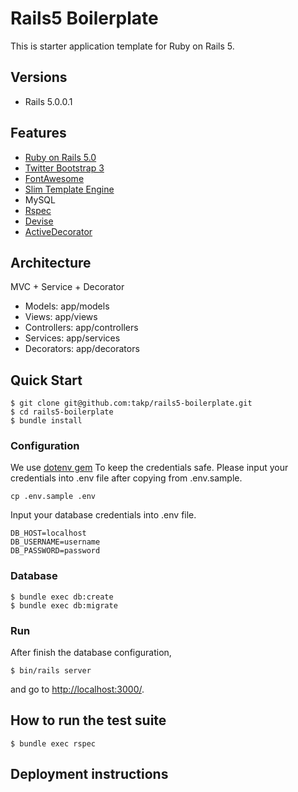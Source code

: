 # Rails5 Boilerplate

This is starter application template for Ruby on Rails 5.

## Versions

- Rails 5.0.0.1

## Features

- [Ruby on Rails 5.0](http://rubyonrails.org/)
- [Twitter Bootstrap 3](https://github.com/twbs/bootstrap-sass)
- [FontAwesome](https://github.com/FortAwesome/font-awesome-sass)
- [Slim Template Engine](http://slim-lang.com/)
- MySQL
- [Rspec](https://github.com/rspec/rspec-rails)
- [Devise](https://github.com/plataformatec/devise)
- [ActiveDecorator](https://github.com/amatsuda/active_decorator)

## Architecture

MVC + Service + Decorator

- Models: app/models
- Views: app/views
- Controllers: app/controllers
- Services: app/services
- Decorators: app/decorators

## Quick Start

```
$ git clone git@github.com:takp/rails5-boilerplate.git
$ cd rails5-boilerplate
$ bundle install
```

### Configuration

We use [dotenv gem](https://github.com/bkeepers/dotenv) To keep the credentials safe.
Please input your credentials into .env file after copying from .env.sample.

```
cp .env.sample .env
```

Input your database credentials into .env file.

```
DB_HOST=localhost
DB_USERNAME=username
DB_PASSWORD=password
```

### Database

```
$ bundle exec db:create
$ bundle exec db:migrate
```

### Run

After finish the database configuration,

```
$ bin/rails server
```

and go to [http://localhost:3000/](http://localhost:3000/).


## How to run the test suite

```
$ bundle exec rspec
```

## Deployment instructions
